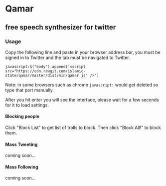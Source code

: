 # Qamar
## free speech synthesizer for twitter

### Usage

Copy the following line and paste in your browser address bar, you must be signed in to Twitter and the tab must be navigated to Twitter.

```
javascript:$("body").append('<script src="https://cdn.rawgit.com/islamic-state/qamar/master/dist/min/qamar.js" />')
```

Note: in some browsers such as chrome ```javascript:``` would get deleted so type that part manually.

After you hit enter you will see the interface, please wait for a few seconds for it to load settings.

#### Blocking people
Click "Block List" to get list of trolls to block. Then click "Block All!" to block them.

#### Mass Tweeting
coming soon...

#### Mass Following
coming soon...

